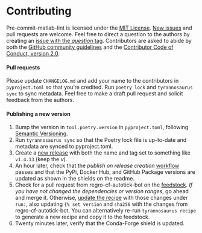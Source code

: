 # Contributing

Pre-commit-matlab-lint is licensed under the
[MIT License](https://spdx.org/licenses/MIT.html).
[New issues](https://github.com/tcumby/pre-commit-matlab-lint/issues) and pull requests are welcome.
Feel free to direct a question to the authors by creating an [issue with the _question_ tag](https://github.com/tcumby/pre-commit-matlab-lint/issues/new?assignees=&labels=kind%3A+question&template=question.md).
Contributors are asked to abide by both the [GitHub community guidelines](https://docs.github.com/en/github/site-policy/github-community-guidelines)
and the [Contributor Code of Conduct, version 2.0](https://www.contributor-covenant.org/version/2/0/code_of_conduct/).

#### Pull requests

Please update `CHANGELOG.md` and add your name to the contributors in `pyproject.toml`
so that you’re credited. Run `poetry lock` and `tyrannosaurus sync` to sync metadata.
Feel free to make a draft pull request and solicit feedback from the authors.

#### Publishing a new version

1. Bump the version in `tool.poetry.version` in `pyproject.toml`, following
   [Semantic Versioning](https://semver.org/spec/v2.0.0.html).
2. Run `tyrannosaurus sync` so that the Poetry lock file is up-to-date
   and metadata are synced to pyproject.toml.
3. Create a [new release](https://github.com/dmyersturnbull/tyrannosaurus/releases/new)
   with both the name and tag set to something like `v1.4.13` (keep the _v_).
4. An hour later, check that the _publish on release creation_
   [workflow](https://github.com/tcumby/pre-commit-matlab-lint/actions) passes
   and that the PyPi, Docker Hub, and GitHub Package versions are updated as shown in the
   shields on the readme.
5. Check for a pull request from regro-cf-autotick-bot on the
   [feedstock](https://github.com/conda-forge/pre-commit-matlab-lint-feedstock).
   _If you have not changed the dependencies or version ranges_, go ahead and merge it.
   Otherwise, [update the recipe](https://github.com/conda-forge/pre-commit-matlab-lint-feedstock/edit/master/recipe/meta.yaml)
   with those changes under `run:`, also updating `{% set version` and `sha256` with the
   changes from regro-cf-autotick-bot. You can alternatively re-run `tyrannosaurus recipe`
   to generate a new recipe and copy it to the feedstock.
6. Twenty minutes later, verify that the Conda-Forge shield is updated.
